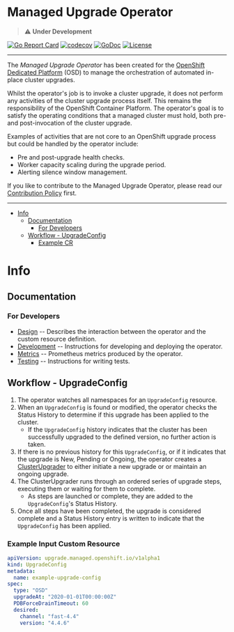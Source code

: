 # Managed Upgrade Operator

> :warning: **Under Development**

[![Go Report Card](https://goreportcard.com/badge/github.com/openshift/managed-upgrade-operator)](https://goreportcard.com/report/github.com/openshift/managed-upgrade-operator)
[![codecov](https://codecov.io/gh/openshift/managed-upgrade-operator/branch/master/graph/badge.svg)](https://codecov.io/gh/openshift/managed-upgrade-operator)
[![GoDoc](https://godoc.org/github.com/openshift/managed-upgrade-operator?status.svg)](https://pkg.go.dev/mod/github.com/openshift/managed-upgrade-operator)
[![License](https://img.shields.io/:license-apache-blue.svg)](http://www.apache.org/licenses/LICENSE-2.0.html)

----

The _Managed Upgrade Operator_ has been created for the [OpenShift Dedicated Platform](https://docs.openshift.com/dedicated/4/) (OSD) to manage the orchestration of automated in-place cluster upgrades.

Whilst the operator's job is to invoke a cluster upgrade, it does not perform any activities of the cluster upgrade process itself. This remains the responsibility of the OpenShift Container Platform. The operator's goal is to satisfy the operating conditions that a managed cluster must hold, both pre- and post-invocation of the cluster upgrade. 

Examples of activities that are not core to an OpenShift upgrade process but could be handled by the operator include:
 
* Pre and post-upgrade health checks.
* Worker capacity scaling during the upgrade period.
* Alerting silence window management.

If you like to contribute to the Managed Upgrade Operator, please read our [Contribution Policy](./docs/contributing.md) first.

----

* [Info](#info)
   * [Documentation](#documentation)
      * [For Developers](#for-developers)
   * [Workflow - UpgradeConfig](#workflow---upgradeconfig)
      * [Example CR](#example-input-custom-resource)
      
# Info

## Documentation

### For Developers

* [Design](./docs/design.md) -- Describes the interaction between the operator and the custom resource definition.
* [Development](./docs/development.md) -- Instructions for developing and deploying the operator.
* [Metrics](./docs/metrics.md) -- Prometheus metrics produced by the operator. 
* [Testing](./docs/testing.md) -- Instructions for writing tests.

## Workflow - UpgradeConfig

1. The operator watches all namespaces for an `UpgradeConfig` resource.
2. When an `UpgradeConfig` is found or modified, the operator checks the Status History to determine if this upgrade has been applied to the cluster.
     * If the `UpgradeConfig` history indicates that the cluster has been successfully upgraded to the defined version, no further action is taken.
3. If there is no previous history for this `UpgradeConfig`, or if it indicates that the upgrade is New, Pending or Ongoing, the operator creates a [ClusterUpgrader](pkg/cluster_upgrader/cluster_upgrader.go) to either initiate a new upgrade or or maintain an ongoing upgrade.             
4. The ClusterUpgrader runs through an ordered series of upgrade steps, executing them or waiting for them to complete. 
     * As steps are launched or complete, they are added to the `UpgradeConfig`'s Status History. 
5. Once all steps have been completed, the upgrade is considered complete and a Status History entry is written to indicate that the `UpgradeConfig` has been applied.

### Example Input Custom Resource

```yaml
apiVersion: upgrade.managed.openshift.io/v1alpha1
kind: UpgradeConfig
metadata:
  name: example-upgrade-config
spec:
  type: "OSD"
  upgradeAt: "2020-01-01T00:00:00Z"
  PDBForceDrainTimeout: 60
  desired:
    channel: "fast-4.4"
    version: "4.4.6"
```

